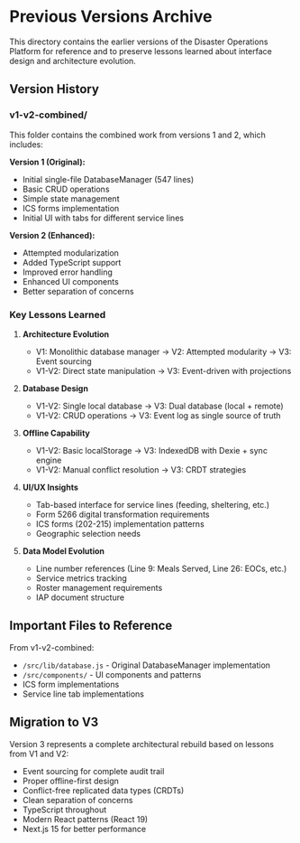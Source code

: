 # Previous Versions Archive

This directory contains the earlier versions of the Disaster Operations Platform for reference and to preserve lessons learned about interface design and architecture evolution.

## Version History

### v1-v2-combined/
This folder contains the combined work from versions 1 and 2, which includes:

**Version 1 (Original):**
- Initial single-file DatabaseManager (547 lines)
- Basic CRUD operations
- Simple state management
- ICS forms implementation
- Initial UI with tabs for different service lines

**Version 2 (Enhanced):**
- Attempted modularization
- Added TypeScript support
- Improved error handling
- Enhanced UI components
- Better separation of concerns

### Key Lessons Learned

1. **Architecture Evolution**
   - V1: Monolithic database manager → V2: Attempted modularity → V3: Event sourcing
   - V1-V2: Direct state manipulation → V3: Event-driven with projections

2. **Database Design**
   - V1-V2: Single local database → V3: Dual database (local + remote)
   - V1-V2: CRUD operations → V3: Event log as single source of truth

3. **Offline Capability**
   - V1-V2: Basic localStorage → V3: IndexedDB with Dexie + sync engine
   - V1-V2: Manual conflict resolution → V3: CRDT strategies

4. **UI/UX Insights**
   - Tab-based interface for service lines (feeding, sheltering, etc.)
   - Form 5266 digital transformation requirements
   - ICS forms (202-215) implementation patterns
   - Geographic selection needs

5. **Data Model Evolution**
   - Line number references (Line 9: Meals Served, Line 26: EOCs, etc.)
   - Service metrics tracking
   - Roster management requirements
   - IAP document structure

## Important Files to Reference

From v1-v2-combined:
- `/src/lib/database.js` - Original DatabaseManager implementation
- `/src/components/` - UI components and patterns
- ICS form implementations
- Service line tab implementations

## Migration to V3

Version 3 represents a complete architectural rebuild based on lessons from V1 and V2:
- Event sourcing for complete audit trail
- Proper offline-first design
- Conflict-free replicated data types (CRDTs)
- Clean separation of concerns
- TypeScript throughout
- Modern React patterns (React 19)
- Next.js 15 for better performance
